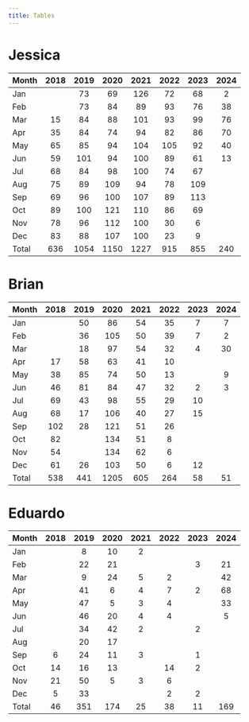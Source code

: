 ```yaml
---
title: Tables
---
```


# Jessica

| Month | 2018 | 2019 | 2020 | 2021 | 2022 | 2023 | 2024 |
| --- |:---: | :---: | :---: | :---: | :---: | :---: | :---: |
| Jan |    | 73 | 69 | 126 | 72 | 68 | 2 |
| Feb |    | 73 | 84 | 89 | 93 | 76 | 38 |
| Mar | 15 | 84 | 88 | 101 | 93 | 99 | 76 |
| Apr | 35 | 84 | 74 | 94 | 82 | 86 | 70 |
| May | 65 | 85 | 94 | 104 | 105 | 92 | 40 |
| Jun | 59 | 101 | 94 | 100 | 89 | 61 | 13 |
| Jul | 68 | 84 | 98 | 100 | 74 | 67 |    |
| Aug | 75 | 89 | 109 | 94 | 78 | 109 |    |
| Sep | 69 | 96 | 100 | 107 | 89 | 113 |    |
| Oct | 89 | 100 | 121 | 110 | 86 | 69 |    |
| Nov | 78 | 96 | 112 | 100 | 30 | 6 |    |
| Dec | 83 | 88 | 107 | 100 | 23 | 9 |    |
| Total | 636 | 1054 | 1150 | 1227 | 915 | 855 | 240 |

# Brian

| Month | 2018 | 2019 | 2020 | 2021 | 2022 | 2023 | 2024 |
| --- |:---: | :---: | :---: | :---: | :---: | :---: | :---: |
| Jan |    | 50 | 86 | 54 | 35 | 7 | 7 |
| Feb |    | 36 | 105 | 50 | 39 | 7 | 2 |
| Mar |    | 18 | 97 | 54 | 32 | 4 | 30 |
| Apr | 17 | 58 | 63 | 41 | 10 |    |    |
| May | 38 | 85 | 74 | 50 | 13 |    | 9 |
| Jun | 46 | 81 | 84 | 47 | 32 | 2 | 3 |
| Jul | 69 | 43 | 98 | 55 | 29 | 10 |    |
| Aug | 68 | 17 | 106 | 40 | 27 | 15 |    |
| Sep | 102 | 28 | 121 | 51 | 26 |    |    |
| Oct | 82 |    | 134 | 51 | 8 |    |    |
| Nov | 54 |    | 134 | 62 | 6 |    |    |
| Dec | 61 | 26 | 103 | 50 | 6 | 12 |    |
| Total | 538 | 441 | 1205 | 605 | 264 | 58 | 51 |

# Eduardo

| Month | 2018 | 2019 | 2020 | 2021 | 2022 | 2023 | 2024 |
| --- |:---: | :---: | :---: | :---: | :---: | :---: | :---: |
| Jan |    | 8 | 10 | 2 |    |    |    |
| Feb |    | 22 | 21 |    |    | 3 | 21 |
| Mar |    | 9 | 24 | 5 | 2 |    | 42 |
| Apr |    | 41 | 6 | 4 | 7 | 2 | 68 |
| May |    | 47 | 5 | 3 | 4 |    | 33 |
| Jun |    | 46 | 20 | 4 | 4 |    | 5 |
| Jul |    | 34 | 42 | 2 |    | 2 |    |
| Aug |    | 20 | 17 |    |    |    |    |
| Sep | 6 | 24 | 11 | 3 |    | 1 |    |
| Oct | 14 | 16 | 13 |    | 14 | 2 |    |
| Nov | 21 | 50 | 5 | 3 | 6 |    |    |
| Dec | 5 | 33 |    |    | 2 | 2 |    |
| Total | 46 | 351 | 174 | 25 | 38 | 11 | 169 |

